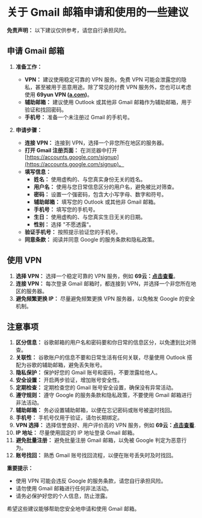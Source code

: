# 关于 Gmail 邮箱申请和使用的一些建议

**免责声明：** 以下建议仅供参考，请您自行承担风险。

## 申请 Gmail 邮箱

1.  **准备工作：**

    *   **VPN：** 建议使用稳定可靠的 VPN 服务。免费 VPN 可能会泄露您的隐私，甚至被用于恶意用途。除了常见的付费 VPN 服务外，您也可以考虑使用 **69yun VPN ([a.com](a.com))**。
    *   **辅助邮箱：** 建议使用 Outlook 或其他非 Gmail 邮箱作为辅助邮箱，用于验证和找回密码。
    *   **手机号：** 准备一个未注册过 Gmail 的手机号。

2.  **申请步骤：**

    *   **连接 VPN：** 连接到 VPN，选择一个非您所在地区的服务器。
    *   **打开 Gmail 注册页面：** 在浏览器中打开 [https://accounts.google.com/signup](https://accounts.google.com/signup)。
    *   **填写信息：**
        *   **姓名：** 使用虚构的、与您真实身份无关的姓名。
        *   **用户名：** 使用与您日常信息区分的用户名，避免被比对筛查。
        *   **密码：** 设置一个强密码，包含大小写字母、数字和符号。
        *   **辅助邮箱：** 填写您的 Outlook 或其他非 Gmail 邮箱。
        *   **手机号：** 填写您的手机号。
        *   **生日：** 使用虚构的、与您真实生日无关的日期。
        *   **性别：** 选择 "不愿透露"。
    *   **验证手机号：** 按照提示验证您的手机号。
    *   **同意条款：** 阅读并同意 Google 的服务条款和隐私政策。

## 使用 VPN

1.  **选择 VPN：** 选择一个稳定可靠的 VPN 服务，例如 **69云：[点击查看](https://69yun69.com/auth/register?code=RkTQcS)**。
2.  **连接 VPN：** 每次登录 Gmail 邮箱时，都连接到 VPN，并选择一个非您所在地区的服务器。
3.  **避免频繁更换 IP：** 尽量避免频繁更换 VPN 服务器，以免触发 Google 的安全机制。

## 注意事项

1.  **区分信息：** 谷歌邮箱的用户名和密码要和你日常的信息区分，以免遭到比对筛查。
2.  **关联性：** 谷歌账户的信息不要和日常生活有任何关联，尽量使用 Outlook 搭配为谷歌的辅助邮箱，避免丢失账号。
3.  **隐私保护：** 保护好您的 Gmail 账号和密码，不要泄露给他人。
4.  **安全设置：** 开启两步验证，增加账号安全性。
5.  **定期检查：** 定期检查您的 Gmail 账号安全设置，确保没有异常活动。
6.  **遵守规则：** 遵守 Google 的服务条款和隐私政策，不要使用 Gmail 邮箱进行非法活动。
7.  **辅助邮箱：** 务必设置辅助邮箱，以便在忘记密码或账号被盗时找回。
8.  **手机号：** 手机号仅用于验证，请勿长期绑定。
9.  **VPN 选择：** 选择信誉良好、用户评价高的 VPN 服务，例如 **69云：[点击查看](https://69yun69.com/auth/register?code=RkTQcS)**.
10. **IP 地址：** 尽量使用固定的 IP 地址登录 Gmail 邮箱。
11. **避免批量注册：** 避免批量注册 Gmail 邮箱，以免被 Google 判定为恶意行为。
12. **账号找回：** 熟悉 Gmail 账号找回流程，以便在账号丢失时及时找回。

**重要提示：**

*   使用 VPN 可能会违反 Google 的服务条款，请您自行承担风险。
*   请勿使用 Gmail 邮箱进行任何非法活动。
*   请务必保护好您的个人信息，防止泄露。

希望这些建议能够帮助您安全地申请和使用 Gmail 邮箱。
